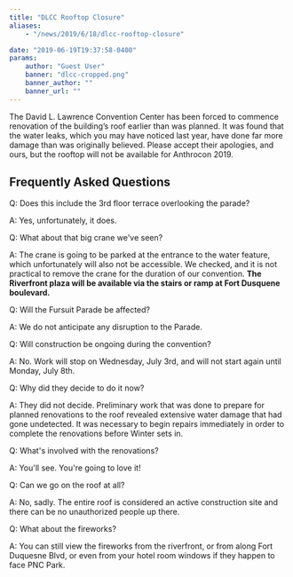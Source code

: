 ```yaml
---
title: "DLCC Rooftop Closure"
aliases:
    - "/news/2019/6/18/dlcc-rooftop-closure"

date: "2019-06-19T19:37:58-0400"
params:
    author: "Guest User"
    banner: "dlcc-cropped.png"
    banner_author: ""
    banner_url: ""
---
```


The David L. Lawrence Convention Center has been forced to commence renovation of the building’s roof earlier than was planned. It was found that the water leaks, which you may have noticed last year, have done far more damage than was originally believed. Please accept their apologies, and ours, but the rooftop will not be available for Anthrocon 2019.

## Frequently Asked Questions

Q: Does this include the 3rd floor terrace overlooking the parade?

A: Yes, unfortunately, it does.

Q: What about that big crane we've seen?

A: The crane is going to be parked at the entrance to the water feature, which unfortunately will also not be accessible. We checked, and it is not practical to remove the crane for the duration of our convention. **The Riverfront plaza will be available via the stairs or ramp at Fort Dusquene boulevard.**

Q: Will the Fursuit Parade be affected?

A: We do not anticipate any disruption to the Parade.

Q: Will construction be ongoing during the convention?

A: No. Work will stop on Wednesday, July 3rd, and will not start again until Monday, July 8th.

Q: Why did they decide to do it now?

A: They did not decide. Preliminary work that was done to prepare for planned renovations to the roof revealed extensive water damage that had gone undetected. It was necessary to begin repairs immediately in order to complete the renovations before Winter sets in.

Q: What's involved with the renovations?

A: You'll see. You're going to love it!

Q: Can we go on the roof at all?

A: No, sadly. The entire roof is considered an active construction site and there can be no unauthorized people up there.

Q: What about the fireworks?

A: You can still view the fireworks from the riverfront, or from along Fort Duquesne Blvd, or even from your hotel room windows if they happen to face PNC Park.
